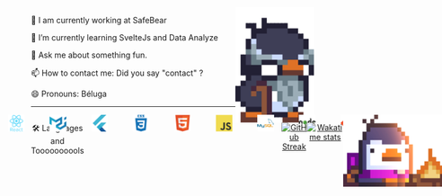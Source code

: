 <!--
**LeoLChalot/LeoLChalot** is a ✨ _special_ ✨ repository because its `README.md` (this file) appears on your GitHub profile.

Here are some ideas to get you started: -->

<img align="right" alt="Just an old Penguin" width="140" src="OldMan.gif" />
<p align="left">🔭 I am currently working at SafeBear</p>
<p align="left">🌱 I’m currently learning SvelteJs and Data Analyze</p>
<p align="left">💬 Ask me about something fun.</p>
<p align="left">📫 How to contact me: Did you say "contact" ? </p>
<p align="left">😄 Pronouns: Béluga</p>



---

<div style="display:flex;flex-direction:columns;align:center;">
<p align="center"> 🛠️ Languages and Toooooooools </p>
<div align="center" style="display:flex; justify-content:center; gap: 20px">
<!--   <img src="https://github.com/devicons/devicon/blob/master/icons/java/java-original-wordmark.svg" title="Java" alt="Java" width="40" height="40"/>&nbsp; -->
  <img src="https://github.com/devicons/devicon/blob/master/icons/react/react-original-wordmark.svg" title="React" alt="React" width="30" height="30"/>&nbsp;
<!--   <img src="https://github.com/devicons/devicon/blob/master/icons/spring/spring-original-wordmark.svg" title="Spring" alt="Spring" width="40" height="40"/>&nbsp; -->
  <img src="https://github.com/devicons/devicon/blob/master/icons/materialui/materialui-original.svg" title="Material UI" alt="Material UI" width="30" height="30"/>&nbsp;
  <img src="https://github.com/devicons/devicon/blob/master/icons/flutter/flutter-original.svg" title="Flutter" alt="Flutter" width="30" height="30"/>&nbsp;
<!--   <img src="https://github.com/devicons/devicon/blob/master/icons/redux/redux-original.svg" title="Redux" alt="Redux " width="40" height="40"/>&nbsp; -->
  <img src="https://github.com/devicons/devicon/blob/master/icons/css3/css3-plain-wordmark.svg"  title="CSS3" alt="CSS" width="30" height="30"/>&nbsp;
  <img src="https://github.com/devicons/devicon/blob/master/icons/html5/html5-original.svg" title="HTML5" alt="HTML" width="30" height="30"/>&nbsp;
  <img src="https://github.com/devicons/devicon/blob/master/icons/javascript/javascript-original.svg" title="JavaScript" alt="JavaScript" width="30" height="30"/>&nbsp;
<!--   <img src="https://github.com/devicons/devicon/blob/master/icons/firebase/firebase-plain-wordmark.svg" title="Firebase" alt="Firebase" width="40" height="40"/>&nbsp; -->
<!--   <img src="https://github.com/devicons/devicon/blob/master/icons/gatsby/gatsby-original.svg" title="Gatsby"  alt="Gatsby" width="40" height="40"/>&nbsp; -->
  <img src="https://github.com/devicons/devicon/blob/master/icons/mysql/mysql-original-wordmark.svg" title="MySQL"  alt="MySQL" width="30" height="30"/>&nbsp;
  <img src="https://github.com/devicons/devicon/blob/master/icons/nodejs/nodejs-original-wordmark.svg" title="NodeJS" alt="NodeJS" width="30" height="30"/>&nbsp;
<!--   <img src="https://github.com/devicons/devicon/blob/master/icons/amazonwebservices/amazonwebservices-plain-wordmark.svg" title="AWS" alt="AWS" width="40" height="40"/>&nbsp; -->
  <img src="https://github.com/devicons/devicon/blob/master/icons/git/git-original-wordmark.svg" title="Git" **alt="Git" width="30" height="30"/>
</div>
  
<p align="center"><a href="https://github.com/denvercoder1/github-readme-streak-stats" target="_blank">
  <img src="https://streak-stats.demolab.com?user=LeoLChalot&theme=tokyonight&date_format=j%20M%5B%20Y%5D" alt="GitHub Streak"/>
</a></p>
<p align="center"><a href="https://github-readme-stats.vercel.app/api/top-langs/?username=LeoLChalot&layout=compact&theme=vision-friendly-dark" target="_blank">
  <img src="https://github-readme-stats.vercel.app/api/top-langs/?username=LeoLChalot&layout=compact&theme=vision-friendly-dark" alt="Wakatime stats"/>
</a></p>

<img align="left" alt="Just a Penguin chillin by the fire." width="200" src="Fire.gif" />
<img align="right" alt="Just a Penguin drawing something" width="200" src="bread.gif" />

</div>
